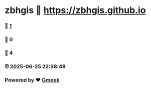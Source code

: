# zbhgis :link: https://zbhgis.github.io 
### :page_facing_up: [1](https://zbhgis.github.io/tag.html) 
### :speech_balloon: 0 
### :hibiscus: 4 
### :alarm_clock: 2025-06-25 22:38:48 
### Powered by :heart: [Gmeek](https://github.com/Meekdai/Gmeek)
